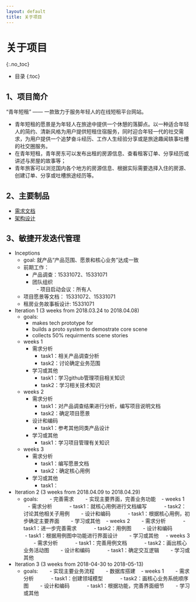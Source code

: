 ```yaml
---
layout: default
title: 关于项目
---
```


# 关于项目
{:.no_toc}

* 目录
{:toc}

## 1、项目简介

“青年短租” —— 一款致力于服务年轻人的在线短租平台网站。    
 - 青年短租的愿景是为年轻人在旅途中提供一个休憩的落脚点。以一种适合年轻人的简约、清新风格为用户提供短租住宿服务，同时迎合年轻一代的社交需求，为用户提供一个追梦奋斗经历、工作人生经验分享或是旅途趣闻轶事吐槽的社交圈服务。
 - 在青年短租，青年房东可以发布出租的房源信息、查看租客订单、分享经历或讲述与房屋的故事等；
 - 青年旅客可以浏览国内各个地方的房源信息、根据实际需要选择入住的房源、创建订单、分享或吐槽旅途经历等。

## 2、主要制品

* [需求文档](https://github.com/WindyMen/Dashboard/blob/gh-pages/doc/backlog.md)
* [架构设计]()


## 3、敏捷开发迭代管理

* Inceptions    
    - goal: 就产品“产品范围、愿景和核心业务”达成一致
    - 前期工作：    
        - 产品调查：15331072、15331071    
        - 团队组织    
    - 项目启动会议：所有人    
    - 项目愿景等文档： 15331072、15331071    
    - 租房业务故事板设计: 15331071
* Iteration 1 (3 weeks from 2018.03.24 to 2018.04.08)
    - goals:    
        - makes tech prototype for    
        - builds a proto system to demostrate core scene    
        - collects 50% requirments scene stories
    - weeks 1    
        - 需求分析    
            - task1：相关产品调查分析     
            - task2：讨论确定业务范围    
        - 学习或其他    
            - task1：学习github管理项目相关知识    
            - task2：学习相关技术知识    
    - weeks 2    
        - 需求分析    
            - task1：对产品调查结果进行分析，编写项目说明文档    
            - task2：确定项目愿景    
        - 设计和编码    
            - task1：参考其他同类产品设计    
        - 学习或其他    
            - task1：学习项目管理有关知识    
    - weeks 3    
        - 需求分析    
            - task1：编写愿景文档    
            - task2：确定核心用例    
        - 学习或其他    
            - task1：
* Iteration 2 (3 weeks from 2018.04.09 to 2018.04.29)
    - goals:
        - 完善需求
        - 实现主要界面，完善业务功能
    - weeks 1
        - 需求分析
            - task1：就核心用例进行文档编写
            - task2：讨论其他相关子用例
        - 设计和编码
            - task1：根据核心用例，初步确定主要界面
        - 学习或其他
    - weeks 2
        - 需求分析
            - task1：进一步完善需求
            - task2：用例图
        - 设计和编码
            - task1：根据用例图中功能进行界面设计
        - 学习或其他
     - weeks 3
        - 需求分析
            - task1：完善用例文档
            - task2：画出核心业务活动图
        - 设计和编码
            - task1：确定交互逻辑
        - 学习或其他
* Iteration 3 (3 weeks from 2018-04-30 to 2018-05-13)
    - goals:
        - 实现主要业务流程
        - 数据库搭建
    - weeks 1
        - 需求分析
            - task1：创建领域模型
            - task2：画核心业务系统顺序图
        - 设计和编码
            - task1：根据功能，完善界面细节
        - 学习或其他
